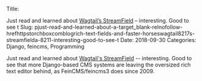 Title: <p>Just read and learned about <a target="_blank" rel="nofollow" href="https://torchbox.com/blog/rich-text-fields-and-faster-horses/">Wagtail&#8217;s StreamField</a> &#8211; interesting. Good to see t
Slug: pjust-read-and-learned-about-a-target_blank-relnofollow-hrefhttpstorchboxcomblogrich-text-fields-and-faster-horseswagtail8217s-streamfielda-8211-interesting-good-to-see-t
Date: 2018-09-30
Categories: Django, feincms, Programming

Just read and learned about [Wagtail's StreamField](https://torchbox.com/blog/rich-text-fields-and-faster-horses/) -- interesting. Good to see that more Django-based CMS systems are leaving the oversized rich text editor behind, as FeinCMS/feincms3 does since 2009.
